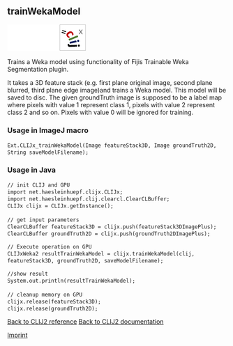## trainWekaModel
<img src="images/mini_empty_logo.png"/><img src="images/mini_empty_logo.png"/><img src="images/mini_clijx_logo.png"/>

Trains a Weka model using functionality of Fijis Trainable Weka Segmentation plugin. 

It takes a 3D feature stack (e.g. first plane original image, second plane blurred, third plane edge image)and trains a Weka model. This model will be saved to disc.
The given groundTruth image is supposed to be a label map where pixels with value 1 represent class 1, pixels with value 2 represent class 2 and so on. Pixels with value 0 will be ignored for training.

### Usage in ImageJ macro
```
Ext.CLIJx_trainWekaModel(Image featureStack3D, Image groundTruth2D, String saveModelFilename);
```


### Usage in Java
```
// init CLIJ and GPU
import net.haesleinhuepf.clijx.CLIJx;
import net.haesleinhuepf.clij.clearcl.ClearCLBuffer;
CLIJx clijx = CLIJx.getInstance();

// get input parameters
ClearCLBuffer featureStack3D = clijx.push(featureStack3DImagePlus);
ClearCLBuffer groundTruth2D = clijx.push(groundTruth2DImagePlus);
```

```
// Execute operation on GPU
CLIJxWeka2 resultTrainWekaModel = clijx.trainWekaModel(clij, featureStack3D, groundTruth2D, saveModelFilename);
```

```
//show result
System.out.println(resultTrainWekaModel);

// cleanup memory on GPU
clijx.release(featureStack3D);
clijx.release(groundTruth2D);
```


[Back to CLIJ2 reference](https://clij.github.io/clij2-docs/reference)
[Back to CLIJ2 documentation](https://clij.github.io/clij2-docs)

[Imprint](https://clij.github.io/imprint)
